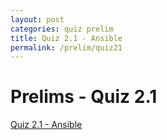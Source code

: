 ```yaml
---
layout: post
categories: quiz prelim
title: Quiz 2.1 - Ansible
permalink: /prelim/quiz21
---
```

# Prelims - Quiz 2.1

<p> <a href="https://github.com/jesmatienzo-tip/sysad2-12021/tree/quiz21"> Quiz 2.1 - Ansible </a> </p>

```

```





